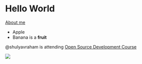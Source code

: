# Hello World
[About me](about)
* Apple
* Banana is a **fruit**

@shulyavraham is attending [Open Source Development Course](https://github.com/Code-Maven/osdc-2023-01-public)

![](https://ideascdn.lego.com/media/generate/lego_ci/06e6f2cd-871a-4279-9c42-1c10d16335d3/resize:950:633/legacy)
